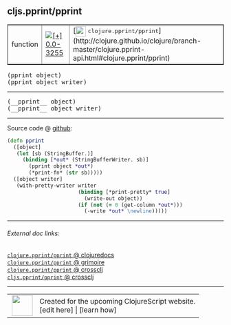 ## cljs.pprint/pprint



 <table border="1">
<tr>
<td>function</td>
<td><a href="https://github.com/cljsinfo/cljs-api-docs/tree/0.0-3255"><img valign="middle" alt="[+] 0.0-3255" title="Added in 0.0-3255" src="https://img.shields.io/badge/+-0.0--3255-lightgrey.svg"></a> </td>
<td>
[<img height="24px" valign="middle" src="http://i.imgur.com/1GjPKvB.png"> <samp>clojure.pprint/pprint</samp>](http://clojure.github.io/clojure/branch-master/clojure.pprint-api.html#clojure.pprint/pprint)
</td>
</tr>
</table>

<samp>(pprint object)</samp><br>
<samp>(pprint object writer)</samp><br>

---

 <samp>
(__pprint__ object)<br>
</samp>
 <samp>
(__pprint__ object writer)<br>
</samp>

---







Source code @ [github]():

```clj
(defn pprint
  ([object]
   (let [sb (StringBuffer.)]
     (binding [*out* (StringBufferWriter. sb)]
       (pprint object *out*)
       (*print-fn* (str sb)))))
  ([object writer]
   (with-pretty-writer writer
                       (binding [*print-pretty* true]
                         (write-out object))
                       (if (not (= 0 (get-column *out*)))
                         (-write *out* \newline)))))
```

<!--
Repo - tag - source tree - lines:

 <pre>

</pre>

-->

---



###### External doc links:

[`clojure.pprint/pprint` @ clojuredocs](http://clojuredocs.org/clojure.pprint/pprint)<br>
[`clojure.pprint/pprint` @ grimoire](http://conj.io/store/v1/org.clojure/clojure/1.7.0-beta3/clj/clojure.pprint/pprint/)<br>
[`clojure.pprint/pprint` @ crossclj](http://crossclj.info/fun/clojure.pprint/pprint.html)<br>
[`cljs.pprint/pprint` @ crossclj](http://crossclj.info/fun/cljs.pprint.cljs/pprint.html)<br>

---

 <table>
<tr><td>
<img valign="middle" align="right" width="48px" src="http://i.imgur.com/Hi20huC.png">
</td><td>
Created for the upcoming ClojureScript website.<br>
[edit here] | [learn how]
</td></tr></table>

[edit here]:https://github.com/cljsinfo/cljs-api-docs/blob/master/cljsdoc/cljs.pprint/pprint.cljsdoc
[learn how]:https://github.com/cljsinfo/cljs-api-docs/wiki/cljsdoc-files

<!--

This information was too distracting to show to readers, but I'll leave it
commented here since it is helpful to:

- pretty-print the data used to generate this document
- and show how to retrieve that data



The API data for this symbol:

```clj
{:ns "cljs.pprint",
 :name "pprint",
 :signature ["[object]" "[object writer]"],
 :name-encode "pprint",
 :history [["+" "0.0-3255"]],
 :type "function",
 :clj-equiv {:full-name "clojure.pprint/pprint",
             :url "http://clojure.github.io/clojure/branch-master/clojure.pprint-api.html#clojure.pprint/pprint"},
 :full-name-encode "cljs.pprint/pprint",
 :source {:code "(defn pprint\n  ([object]\n   (let [sb (StringBuffer.)]\n     (binding [*out* (StringBufferWriter. sb)]\n       (pprint object *out*)\n       (*print-fn* (str sb)))))\n  ([object writer]\n   (with-pretty-writer writer\n                       (binding [*print-pretty* true]\n                         (write-out object))\n                       (if (not (= 0 (get-column *out*)))\n                         (-write *out* \\newline)))))",
          :title "Source code",
          :repo "clojurescript",
          :tag "r1.9.14",
          :filename "src/main/cljs/cljs/pprint.cljs",
          :lines [811 822],
          :url "https://github.com/clojure/clojurescript/blob/r1.9.14/src/main/cljs/cljs/pprint.cljs#L811-L822"},
 :usage ["(pprint object)" "(pprint object writer)"],
 :full-name "cljs.pprint/pprint",
 :cljsdoc-url "https://github.com/cljsinfo/cljs-api-docs/blob/master/cljsdoc/cljs.pprint/pprint.cljsdoc"}

```

Retrieve the API data for this symbol:

```clj
;; from Clojure REPL
(require '[clojure.edn :as edn])
(-> (slurp "https://raw.githubusercontent.com/cljsinfo/cljs-api-docs/catalog/cljs-api.edn")
    (edn/read-string)
    (get-in [:symbols "cljs.pprint/pprint"]))
```

-->
